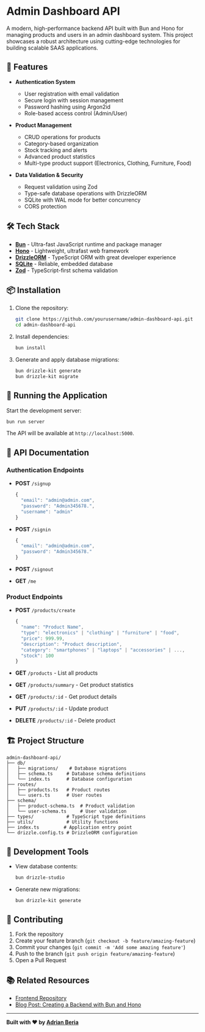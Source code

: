 # Admin Dashboard API

A modern, high-performance backend API built with Bun and Hono for managing products and users in an admin dashboard system. This project showcases a robust architecture using cutting-edge technologies for building scalable SAAS applications.

## 🚀 Features

- **Authentication System**
  - User registration with email validation
  - Secure login with session management
  - Password hashing using Argon2id
  - Role-based access control (Admin/User)

- **Product Management**
  - CRUD operations for products
  - Category-based organization
  - Stock tracking and alerts
  - Advanced product statistics
  - Multi-type product support (Electronics, Clothing, Furniture, Food)

- **Data Validation & Security**
  - Request validation using Zod
  - Type-safe database operations with DrizzleORM
  - SQLite with WAL mode for better concurrency
  - CORS protection

## 🛠️ Tech Stack

- **[Bun](https://bun.sh)** - Ultra-fast JavaScript runtime and package manager
- **[Hono](https://hono.dev)** - Lightweight, ultrafast web framework
- **[DrizzleORM](https://orm.drizzle.team)** - TypeScript ORM with great developer experience
- **[SQLite](https://www.sqlite.org)** - Reliable, embedded database
- **[Zod](https://zod.dev)** - TypeScript-first schema validation

## 📦 Installation

1. Clone the repository:
   ```bash
   git clone https://github.com/yourusername/admin-dashboard-api.git
   cd admin-dashboard-api
   ```

2. Install dependencies:
   ```bash
   bun install
   ```

3. Generate and apply database migrations:
   ```bash
   bun drizzle-kit generate
   bun drizzle-kit migrate
   ```

## 🚀 Running the Application

Start the development server:
```bash
bun run server
```

The API will be available at `http://localhost:5000`.

## 📝 API Documentation

### Authentication Endpoints

- **POST** `/signup`
  ```typescript
  {
    "email": "admin@admin.com",
    "password": "Admin345678.",
    "username": "admin"
  }
  ```

- **POST** `/signin`
  ```typescript
  {
    "email": "admin@admin.com",
    "password": "Admin345678."
  }
  ```

- **POST** `/signout`
- **GET** `/me`

### Product Endpoints

- **POST** `/products/create`
  ```typescript
  {
    "name": "Product Name",
    "type": "electronics" | "clothing" | "furniture" | "food",
    "price": 999.99,
    "description": "Product description",
    "category": "smartphones" | "laptops" | "accessories" | ...,
    "stock": 100
  }
  ```

- **GET** `/products` - List all products
- **GET** `/products/summary` - Get product statistics
- **GET** `/products/:id` - Get product details
- **PUT** `/products/:id` - Update product
- **DELETE** `/products/:id` - Delete product

## 🏗️ Project Structure

```
admin-dashboard-api/
├── db/
│   ├── migrations/    # Database migrations
│   ├── schema.ts     # Database schema definitions
│   └── index.ts      # Database configuration
├── routes/
│   ├── products.ts   # Product routes
│   └── users.ts      # User routes
├── schema/
│   ├── product-schema.ts  # Product validation
│   └── user-schema.ts     # User validation
├── types/            # TypeScript type definitions
├── utils/            # Utility functions
├── index.ts         # Application entry point
└── drizzle.config.ts # DrizzleORM configuration
```

## 🔧 Development Tools

- View database contents:
  ```bash
  bun drizzle-studio
  ```

- Generate new migrations:
  ```bash
  bun drizzle-kit generate
  ```

## 🤝 Contributing

1. Fork the repository
2. Create your feature branch (`git checkout -b feature/amazing-feature`)
3. Commit your changes (`git commit -m 'Add some amazing feature'`)
4. Push to the branch (`git push origin feature/amazing-feature`)
5. Open a Pull Request

## 📚 Related Resources

- [Frontend Repository](https://github.com/Radinax/admin-dashboard-web)
- [Blog Post: Creating a Backend with Bun and Hono](https://adrian-beria-blog.netlify.app/blog/69_creating-a-backend-with-bun-and-hono/)

---

**Built with ❤️ by [Adrian Beria](https://github.com/Radinax)**
